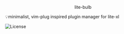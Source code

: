 <p style="text-align: center;">lite-bulb</p>
💡minimalist, vim-plug inspired plugin manager for lite-xl


![License](https://img.shields.io/github/license/delta-official/syrup?color=%23f5ad44&labelColor=%23222831&style=for-the-badge)
